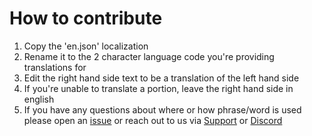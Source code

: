 # How to contribute

 1. Copy the 'en.json' localization
 2. Rename it to the 2 character language code you're providing translations for
 3. Edit the right hand side text to be a translation of the left hand side
 4. If you're unable to translate a portion, leave the right hand side in english
 5. If you have any questions about where or how phrase/word is used please open an [issue](https://github.com/qtrade-exchange/website-translations/issues) or reach out to us via [Support](https://qtradehelp.zendesk.com/hc/en-us/requests/new) or [Discord](https://discordapp.com/invite/jHW85Fd)
